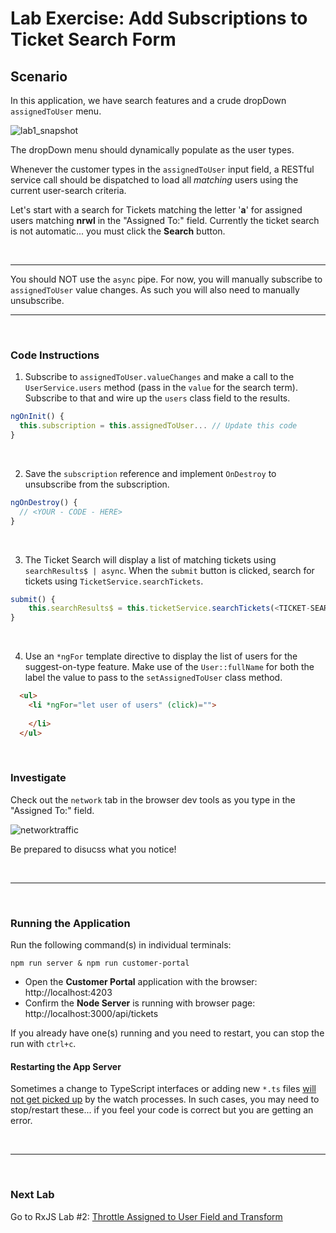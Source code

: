 # Lab Exercise: Add Subscriptions to Ticket Search Form

## Scenario

In this application, we have search features and a crude dropDown `assignedToUser` menu. 

![lab1_snapshot](https://user-images.githubusercontent.com/210413/35134346-67e08b64-fc9b-11e7-9756-aec2e5e38a7f.jpg)

The dropDown menu should dynamically populate as the user types.

Whenever the customer types in the `assignedToUser` input field, a RESTful service call should be dispatched to load all *matching* users using the current user-search criteria. 


Let's start with a search for Tickets matching the letter '**a**' for assigned users matching **nrwl** in the "Assigned To:" field. Currently the ticket search is not automatic... you must click the **Search** button.


<br/>

----

You should NOT use the `async` pipe. For now, you will manually subscribe to `assignedToUser` value changes. As such you will also need to manually unsubscribe.

----

<br/>

### Code Instructions

1. Subscribe to `assignedToUser.valueChanges` and make a call to the `UserService.users` method (pass in the `value` for the search term). Subscribe to that and wire up the `users` class field to the results.

  ```js
  ngOnInit() {
    this.subscription = this.assignedToUser... // Update this code
  }
  ```

<br/>

2. Save the `subscription` reference and implement `OnDestroy` to unsubscribe from the subscription.

  ```js
  ngOnDestroy() {
    // <YOUR - CODE - HERE>
  }
  ```

<br/>

3. The Ticket Search will display a list of matching tickets using `searchResults$ | async`. When the `submit` button is clicked, search for tickets using `TicketService.searchTickets`.

  ```js
  submit() {
      this.searchResults$ = this.ticketService.searchTickets(<TICKET-SEARCH-TERM>, <ASSIGNED-USER>);
  }
  ```
  
<br/>  

4. Use an `*ngFor` template directive to display the list of users for the suggest-on-type feature. Make use of the `User::fullName` for both the label the value to pass to the `setAssignedToUser` class method.

  ```html
    <ul>
      <li *ngFor="let user of users" (click)=""> 
          
      </li>
    </ul>
  ```
  
<br/>

### Investigate

Check out the `network` tab in the browser dev tools as you type in the "Assigned To:" field. 

![networktraffic](https://user-images.githubusercontent.com/210413/35155098-37725cbc-fcf2-11e7-9466-d852d6722873.jpg)

Be prepared to disucss what you notice!

<br/>

----

<br/>

### Running the Application

Run the following command(s) in individual terminals:

```console
npm run server & npm run customer-portal
```


*  Open the **Customer Portal** application with the browser: http://localhost:4203 
*  Confirm the **Node Server** is running with browser page:  http://localhost:3000/api/tickets

If you already have one(s) running and you need to restart, you can stop the run with `ctrl+c`.

#### Restarting the App Server

Sometimes a change to TypeScript interfaces or adding new `*.ts` files <u>will not get picked up</u> by the watch processes. In such cases, you may need to stop/restart these... if you feel your code is correct but you are getting an error.


<br/>

----

<br/>

### Next Lab

Go to RxJS Lab #2: [Throttle Assigned to User Field and Transform](lab-2.md)
